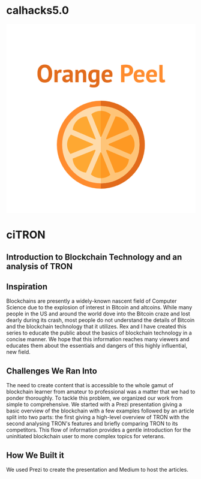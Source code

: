 # calhacks5.0

![alt text](https://github.com/rexlintc/calhacks5.0/blob/master/team_orange_peel.png "Orange Peel")

# ciTRON
## Introduction to Blockchain Technology and an analysis of TRON

## Inspiration
Blockchains are presently a widely-known nascent field of Computer Science due to the explosion of interest in Bitcoin and altcoins. While many people in the US and around the world dove into the Bitcoin craze and lost dearly during its crash, most people do not understand the details of Bitcoin and the blockchain technology that it utilizes. Rex and I have created this series to educate the public about the basics of blockchain technology in a concise manner. We hope that this information reaches many viewers and educates them about the essentials and dangers of this highly influential, new field.

## Challenges We Ran Into
The need to create content that is accessible to the whole gamut of blockchain learner from amateur to professional was a matter that we had to ponder thoroughly. To tackle this problem, we organized our work from simple to comprehensive. We started with a Prezi presentation giving a basic overview of the blockchain with a few examples followed by an article split into two parts: the first giving a high-level overview of TRON with the second analysing TRON's features and briefly comparing TRON to its competitors. This flow of information provides a gentle introduction for the uninitiated blockchain user to more complex topics for veterans.

## How We Built it
We used Prezi to create the presentation and Medium to host the articles.
